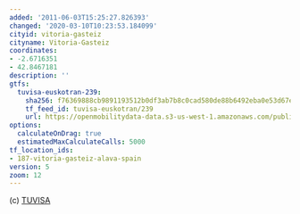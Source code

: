 ```yaml
---
added: '2011-06-03T15:25:27.826393'
changed: '2020-03-10T10:23:53.184099'
cityid: vitoria-gasteiz
cityname: Vitoria-Gasteiz
coordinates:
- -2.6716351
- 42.8467181
description: ''
gtfs:
  tuvisa-euskotran-239:
    sha256: f76369888cb9891193512b0df3ab7b8c0cad580de88b6492eba0e53d67ebe2e7
    tf_feed_id: tuvisa-euskotran/239
    url: https://openmobilitydata-data.s3-us-west-1.amazonaws.com/public/feeds/tuvisa-euskotran/239/20200214/gtfs.zip
options:
  calculateOnDrag: true
  estimatedMaxCalculateCalls: 5000
tf_location_ids:
- 187-vitoria-gasteiz-alava-spain
version: 5
zoom: 12
---
```


(c) [TUVISA](http://www.vitoria-gasteiz.org/we001/was/we001Action.do?idioma=es&aplicacion=wb021&tabla=contenido&uid=75d35ab4_118eeb0d730__7fe5)
